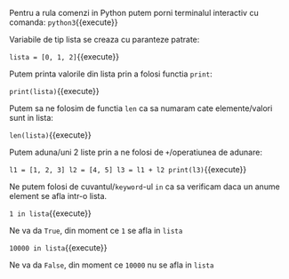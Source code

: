Pentru a rula comenzi in Python putem porni terminalul interactiv cu comanda: `python3`{{execute}}

Variabile de tip lista se creaza cu paranteze patrate:

`lista = [0, 1, 2]`{{execute}}

Putem printa valorile din lista prin a folosi functia `print`:

`print(lista)`{{execute}}

Putem sa ne folosim de functia `len` ca sa numaram cate elemente/valori sunt in lista:

`len(lista)`{{execute}}

Putem aduna/uni 2 liste prin a ne folosi de `+`/operatiunea de adunare:

`l1 = [1, 2, 3]
l2 = [4, 5]
l3 = l1 + l2
print(l3)`{{execute}}

Ne putem folosi de cuvantul/`keyword`-ul `in` ca sa verificam daca un anume element se afla intr-o lista.

`1 in lista`{{execute}}

Ne va da `True`, din moment ce `1` se afla in `lista`

`10000 in lista`{{execute}}

Ne va da `False`, din moment ce `10000` nu se afla in `lista`

